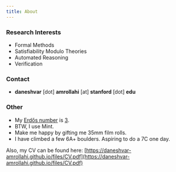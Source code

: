 ```yaml
---
title: About
---
```

 
### Research Interests

* Formal Methods
* Satisfiability Modulo Theories
* Automated Reasoning
* Verification

### Contact

* **daneshvar** [dot] **amrollahi** [at] **stanford** [dot] **edu**

### Other

* My [Erdős number](https://en.wikipedia.org/wiki/Erd%C5%91s_number) is [3](https://mathscinet.ams.org/mathscinet/freetools/collab-dist?source=1525979&target=189017).
* BTW, I use Mint. 
* Make me happy by gifting me 35mm film rolls.
* I have climbed a few 6A+ boulders. Aspiring to do a 7C one day.  


Also, my CV can be found here: [https://daneshvar-amrollahi.github.io/files/CV.pdf](https://daneshvar-amrollahi.github.io/files/CV.pdf)
